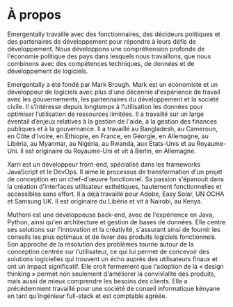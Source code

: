 # À propos

Emergentally travaille avec des fonctionnaires, des décideurs politiques et des partenaires de développement pour répondre à leurs défis de développement. Nous développons une compréhension profonde de l'économie politique des pays dans lesquels nous travaillons, que nous combinons avec des compétences techniques, de données et de développement de logiciels.

<EBio
name="Mark Brough"
rounded="circle"
src="/markbrough-small.png">
Emergentally a été fondé par Mark Brough. Mark est un économiste et un développeur de logiciels avec plus d'une décennie d'expérience de travail avec les gouvernements, les partennaires du développement et la société civile. Il s’intéresse depuis longtemps à l’utilisation les données pour optimiser l’utilisation de ressources limitées. Il a travaillé sur un large éventail d’enjeux relatives à la gestion de l'aide, à la gestion des finances publiques et à la gouvernance. Il a travaillé au Bangladesh, au Cameroun, en Côte d'Ivoire, en Éthiopie, en France, en Géorgie, en Allemagne, au Libéria, au Myanmar, au Nigéria, au Rwanda, aux États-Unis et au Royaume-Uni. Il est originaire du Royaume-Uni et vit à Berlin, en Allemagne.
</EBio>

<EBio
name="Xarri George"
rounded="circle"
src="https://theafricannomad.netlify.app/xarrimest.jpeg">
Xarri est un développeur front-end, spécialisé dans les frameworks JavaScript et le DevOps. Il aime le processus de transformation d'un projet de conception en un chef-d'œuvre fonctionnel. Sa passion s'épanouit dans la création d'interfaces utilisateur esthétiques, hautement fonctionnelles et accessibles sans effort. Il a déjà travaillé pour Adobe, Easy Solar, UN OCHA et Samsung UK. Il est originaire du Libéria et vit à Nairobi, au Kenya.
</EBio>

<EBio
name="Peris Muthoni"
rounded="circle"
src="/perismuthoni-small.png">
Muthoni est une développeuse back-end, avec de l'expérience en Java, Python, ainsi qu'en architecture et gestion de bases de données. Elle centre ses solutions sur l'innovation et la créativité, s'assurant ainsi de fournir les conseils les plus optimaux et de livrer des produits logiciels fonctionnels. Son approche de la résolution des problèmes tourne autour de la conception centrée sur l'utilisateur, ce qui lui permet de concevoir des solutions logicielles qui trouvent un écho auprès des utilisateurs finaux et ont un impact significatif. Elle croit fermement que l'adoption de la « design thinking » permet non seulement d'améliorer la convivialité des produits, mais aussi de mieux comprendre les besoins des clients. Elle a précédemment travaillé pour une société de conseil informatique kényane en tant qu'ingénieur full-stack et est comptable agréée.
</EBio>
